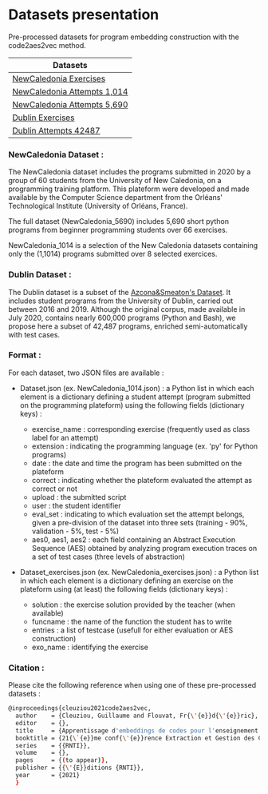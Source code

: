 # Datasets presentation
Pre-processed datasets for program embedding construction with the code2aes2vec method.

| Datasets |
| ------ |
| [NewCaledonia Exercises][NCEx]|
| [NewCaledonia Attempts 1,014][NC1014]|
| [NewCaledonia Attempts 5,690][NC5690]|
| [Dublin Exercises][DBEx]|
| [Dublin Attempts 42487][DB42487]|

  [NCEx]: <https://github.com/GCleuziou/code2aes2vec/blob/master/Datasets/NewCaledonia_exercises.json>
  [NC1014]: <https://github.com/GCleuziou/code2aes2vec/blob/master/Datasets/NewCaledonia_1014.json>
  [NC5690]: <https://www.dropbox.com/s/uteg76p1a8bolhe/newcaledonia_5690.json?dl=0>
  [DBEx]: <https://github.com/GCleuziou/code2aes2vec/blob/master/Datasets/Dublin_exercises.json>
  [DB42487]: <https://www.dropbox.com/s/9vc90ns7gwsci9o/dublin_42487.json?dl=0>
  
### NewCaledonia Dataset :
The NewCaledonia dataset includes the programs submitted in 2020 by a group of 60 students from the University of New Caledonia, on a programming training platform. This plateform were developed and made available by the Computer Science department from the Orléans' Technological Institute (University of Orléans, France).

The full dataset (NewCaledonia_5690) includes 5,690 short python programs from beginner programming students over 66 exercises.

NewCaledonia_1014 is a selection of the New Caledonia datasets containing only the (1,1014) programs submitted over 8 selected exercices.

### Dublin Dataset :

The Dublin dataset is a subset of the [Azcona&Smeaton's Dataset](https://figshare.com/articles/dataset/_5_Million_Python_Bash_Programming_Submissions_for_5_Courses_Grades_for_Computer-Based_Exams_over_3_academic_years_/12610958). It includes student programs from the University of Dublin, carried out between 2016 and 2019. Although the original corpus, made available in July 2020, contains nearly 600,000 programs (Python and Bash), we propose here a subset of 42,487 programs, enriched semi-automatically with test cases. 

### Format :

For each dataset, two JSON files are available :

 - Dataset.json (ex. NewCaledonia_1014.json) : a Python list in which each element is a dictionary defining a student attempt (program submitted on the programming plateform) using the following fields (dictionary keys) :
   - exercise_name : corresponding exercise (frequently used as class label for an attempt)
   - extension : indicating the programming language (ex. 'py'  for Python programs)
   - date : the date and time the program has been submitted on the plateform
   - correct : indicating whether the plateform evaluated the attempt as correct or not
   - upload : the submitted script
   - user : the student identifier
   - eval_set : indicating to which evaluation set the attempt belongs, given a pre-division of the dataset into three sets (training - 90%, validation - 5%, test - 5%)
   - aes0, aes1, aes2 : each field containing an Abstract Execution Sequence (AES) obtained by analyzing program execution traces on a set of test cases (three levels of abstraction)
 

 - Dataset_exercises.json (ex. NewCaledonia_exercises.json) : a Python list in which each element is a dictionary defining an exercise on the plateform using (at least) the following fields (dictionary keys) :
   - solution : the exercise solution provided by the teacher (when available)
   - funcname : the name of the function the student has to write
   - entries : a list of testcase (usefull for either evaluation or AES construction)
   - exo_name : identifying the exercise

### Citation :

Please cite the following reference when using one of these pre-processed datasets :

```sh
@inproceedings{cleuziou2021code2aes2vec,
  author    = {Cleuziou, Guillaume and Flouvat, Fr{\'{e}}d{\'{e}}ric},
  editor    = {},
  title     = {Apprentissage d'embeddings de codes pour l'enseignement de la programmation : une approche fond{\'{e}}e sur l'analyse des traces d'ex{\'{e}}cution},
  booktitle = {21{\`{e}}me conf{\'{e}}rence Extraction et Gestion des Connaissances,{EGC} 2021, Montpellier, France, January 25-29, 2021},
  series    = {{RNTI}},
  volume    = {},
  pages     = {(to appear)},
  publisher = {{\'{E}}ditions {RNTI}},
  year      = {2021}
  }
```
